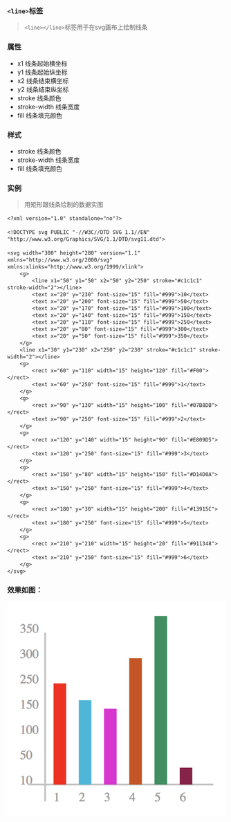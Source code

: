 ### ```<line>```标签

> ```<line></line>```标签用于在svg画布上绘制线条

### 属性

* x1 线条起始横坐标
* y1 线条起始纵坐标
* x2 线条结束横坐标
* y2 线条结束纵坐标
* stroke 线条颜色
* stroke-width 线条宽度
* fill 线条填充颜色

### 样式

* stroke 线条颜色
* stroke-width 线条宽度
* fill 线条填充颜色

### 实例

> 用矩形跟线条绘制的数据实图

```
<?xml version="1.0" standalone="no"?>

<!DOCTYPE svg PUBLIC "-//W3C//DTD SVG 1.1//EN" 
"http://www.w3.org/Graphics/SVG/1.1/DTD/svg11.dtd">

<svg width="300" height="280" version="1.1"
xmlns="http://www.w3.org/2000/svg" xmlns:xlinks="http://www.w3.org/1999/xlink">
    <g>
    	<line x1="50" y1="50" x2="50" y2="250" stroke="#c1c1c1" stroke-width="2"></line>
    	<text x="20" y="230" font-size="15" fill="#999">10</text>
    	<text x="20" y="200" font-size="15" fill="#999">50</text>
    	<text x="20" y="170" font-size="15" fill="#999">100</text>
    	<text x="20" y="140" font-size="15" fill="#999">150</text>
    	<text x="20" y="110" font-size="15" fill="#999">250</text>
    	<text x="20" y="80" font-size="15" fill="#999">300</text>
    	<text x="20" y="50" font-size="15" fill="#999">350</text>
    </g>
    <line x1="30" y1="230" x2="250" y2="230" stroke="#c1c1c1" stroke-width="2"></line>
    <g>
    	<rect x="60" y="110" width="15" height="120" fill="#F00"></rect>
    	<text x="60" y="250" font-size="15" fill="#999">1</text>
    </g>
    <g>
    	<rect x="90" y="130" width="15" height="100" fill="#07B8DB"></rect>
    	<text x="90" y="250" font-size="15" fill="#999">2</text>
    </g>
    <g>
    	<rect x="120" y="140" width="15" height="90" fill="#E809D5"></rect>
    	<text x="120" y="250" font-size="15" fill="#999">3</text>
    </g>
    <g>
    	<rect x="150" y="80" width="15" height="150" fill="#D14D0A"></rect>
    	<text x="150" y="250" font-size="15" fill="#999">4</text>
    </g>
    <g>
    	<rect x="180" y="30" width="15" height="200" fill="#13915C"></rect>
    	<text x="180" y="250" font-size="15" fill="#999">5</text>
    </g>
    <g>
    	<rect x="210" y="210" width="15" height="20" fill="#911348"></rect>
    	<text x="210" y="250" font-size="15" fill="#999">6</text>
    </g>
</svg>
```

### 效果如图：

![../assets/svg_line_00.png](../assets/svg_line_00.png)